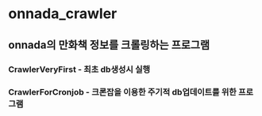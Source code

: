 # onnada_crawler

## onnada의 만화책 정보를 크롤링하는 프로그램

### CrawlerVeryFirst - 최초 db생성시 실행
### CrawlerForCronjob - 크론잡을 이용한 주기적 db업데이트를 위한 프로그램
